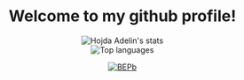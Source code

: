 <div align="center">
  <h1>Welcome to my github profile!</h1>
</div>

<div align="center">
  <img src="https://github-readme-stats.vercel.app/api?username=hojdaadelin&show_icons=true&theme=dracula" alt="Hojda Adelin's stats" />
</div>

<div align="center">
  <img src="https://github-readme-stats.vercel.app/api/top-langs/?username=hojdaadelin&layout=compact" alt="Top languages" />
</div>

<p align="center"> 
<a href="https://github.com/ryo-ma/github-profile-trophy"><img src="https://github-profile-trophy.vercel.app/?username=hojdaadelin" alt="BEPb" /></a>
</p>
